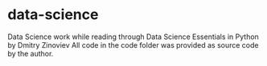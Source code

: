 # data-science
Data Science work while reading through Data Science Essentials in Python by Dmitry Zinoviev
All code in the code folder was provided as source code by the author.
